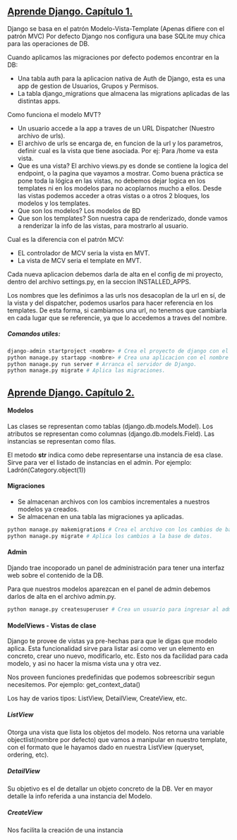 ## [Aprende Django. Capítulo 1.](https://www.youtube.com/watch?v=tqqeOtMidQU)

Django se basa en el patrón Modelo-Vista-Template (Apenas difiere con el patrón MVC)
Por defecto Django nos configura una base SQLite muy chica para las operaciones de DB.

Cuando aplicamos las migraciones por defecto podemos encontrar en la DB:
- Una tabla auth para la aplicacion nativa de Auth de Django, esta es una app de gestion de Usuarios, Grupos y Permisos.
- La tabla django_migrations que almacena las migrations aplicadas de las distintas apps.

Como funciona el modelo MVT?

- Un usuario accede a la app a traves de un URL Dispatcher (Nuestro archivo de urls).
- El archivo de urls se encarga de, en funcion de la url y los parametros, definir cual es la vista que tiene asociada.
Por ej: Para /home va esta vista.
- Que es una vista? El archivo views.py es donde se contiene la logica del endpoint, o la pagina que vayamos a mostrar.
Como buena práctica se pone toda la lógica en las vistas, no debemos dejar logica en los templates ni en los modelos para no acoplarnos mucho a ellos.
Desde las vistas podemos acceder a otras vistas o a otros 2 bloques, los modelos y los templates.
- Que son los modelos? Los modelos de BD
- Que son los templates? Son nuestra capa de renderizado, donde vamos a renderizar la info de las vistas, para mostrarlo al usuario.

Cual es la diferencia con el patrón MCV:
- EL controlador de MCV seria la vista en MVT.
- La vista de MCV seria el template en MVT.

Cada nueva aplicacion debemos darla de alta en el config de mi proyecto, dentro del archivo settings.py, en la seccion INSTALLED_APPS.

Los nombres que les definimos a las urls nos desacoplan de la url en sí, de la vista y del dispatcher, podemos usarlos para hacer referencia en los templates.
De esta forma, si cambiamos una url, no tenemos que cambiarla en cada lugar que se referencie, ya que lo accedemos a traves del nombre.

##### Comandos utiles:

```python
django-admin startproject <nombre> # Crea el proyecto de django con el nombre especificado.
python manage.py startapp <nombre> # Crea una aplicacion con el nombre especificado sobre el proyecto general.
python manage.py run server # Arranca el servidor de Django.
python manage.py migrate # Aplica las migraciones.
```

## [Aprende Django. Capítulo 2.](https://www.youtube.com/watch?v=BOS68i0KPeg)

#### Modelos
Las clases se representan como tablas (django.db.models.Model).
Los atributos se representan como columnas (django.db.models.Field).
Las instancias se representan como filas.

El metodo __str__ indica como debe representarse una instancia de esa clase. Sirve para ver el listado de instancias en el admin. Por ejemplo: Ladrón(Category.object(1))

#### Migraciones
- Se almacenan archivos con los cambios incrementales a nuestros modelos ya creados.
- Se almacenan en una tabla las migraciones ya aplicadas.

```python
python manage.py makemigrations # Crea el archivo con los cambios de bases de datos a ejecutar.
python manage.py migrate # Aplica los cambios a la base de datos.
```

#### Admin
Djando trae incoporado un panel de administración para tener una interfaz web sobre el contenido de la DB.

Para que nuestros modelos aparezcan en el panel de admin debemos darlos de alta en el archivo admin.py.

```python
python manage.py createsuperuser # Crea un usuario para ingresar al admin.
```
#### ModelViews - Vistas de clase
Django te provee de vistas ya pre-hechas para que le digas que modelo aplica. Esta funcionalidad sirve para listar asi como ver un elemento en concreto, crear uno nuevo, modificarlo, etc. Esto nos da facilidad para cada modelo, y asi no hacer la misma vista una y otra vez.

Nos proveen funciones predefinidas que podemos sobreescribir segun necesitemos. 
Por ejemplo: get_context_data()

Los hay de varios tipos: ListView, DetailView, CreateView, etc.

##### ListView
Otorga una vista que lista los objetos del modelo. Nos retorna una variable objectlist(nombre por defecto) que vamos a manipular en nuestro template, con el formato que le hayamos dado en nuestra ListView (queryset, ordering, etc).

##### DetailView
Su objetivo es el de detallar un objeto concreto de la DB. Ver en mayor detalle la info referida a una instancia del Modelo.

##### CreateView
Nos facilita la creación de una instancia
